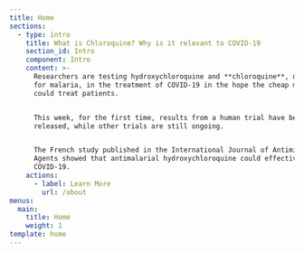 ```yaml
---
title: Home
sections:
  - type: intro
    title: What is Chloroquine? Why is it relevant to COVID-19
    section_id: Intro
    component: Intro
    content: >-
      Researchers are testing hydroxychloroquine and **chloroquine**, drugs used
      for malaria, in the treatment of COVID-19 in the hope the cheap medicines
      could treat patients.


      This week, for the first time, results from a human trial have been
      released, while other trials are still ongoing.


      The French study published in the International Journal of Antimicrobial
      Agents showed that antimalarial hydroxychloroquine could effectively treat
      COVID-19.
    actions:
      - label: Learn More
        url: /about
menus:
  main:
    title: Home
    weight: 1
template: home
---
```

